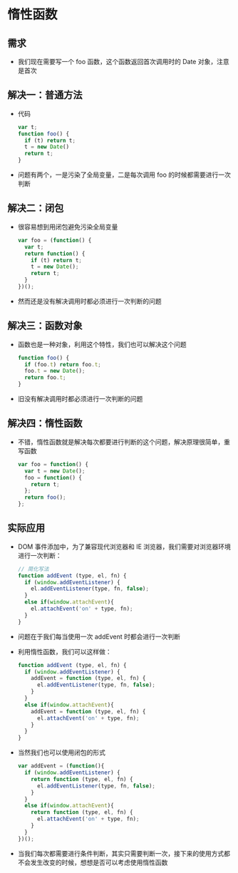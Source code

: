 # 惰性函数

## 需求

+ 我们现在需要写一个 foo 函数，这个函数返回首次调用时的 Date 对象，注意是首次

## 解决一：普通方法

+ 代码

  ```js
  var t;
  function foo() {
    if (t) return t;
    t = new Date()
    return t;
  }
  ```

+ 问题有两个，一是污染了全局变量，二是每次调用 foo 的时候都需要进行一次判断

## 解决二：闭包

+ 很容易想到用闭包避免污染全局变量

  ```js
  var foo = (function() {
    var t;
    return function() {
      if (t) return t;
      t = new Date();
      return t;
    }
  })();
  ```

+ 然而还是没有解决调用时都必须进行一次判断的问题

## 解决三：函数对象

+ 函数也是一种对象，利用这个特性，我们也可以解决这个问题

  ```js
  function foo() {
    if (foo.t) return foo.t;
    foo.t = new Date();
    return foo.t;
  }
  ```

+ 旧没有解决调用时都必须进行一次判断的问题

## 解决四：惰性函数

+ 不错，惰性函数就是解决每次都要进行判断的这个问题，解决原理很简单，重写函数

  ```js
  var foo = function() {
    var t = new Date();
    foo = function() {
      return t;
    };
    return foo();
  };
  ```

## 实际应用

+ DOM 事件添加中，为了兼容现代浏览器和 IE 浏览器，我们需要对浏览器环境进行一次判断：

  ```js
  // 简化写法
  function addEvent (type, el, fn) {
    if (window.addEventListener) {
      el.addEventListener(type, fn, false);
    }
    else if(window.attachEvent){
      el.attachEvent('on' + type, fn);
    }
  }
  ```

+ 问题在于我们每当使用一次 addEvent 时都会进行一次判断

+ 利用惰性函数，我们可以这样做：

  ```js
  function addEvent (type, el, fn) {
    if (window.addEventListener) {
      addEvent = function (type, el, fn) {
        el.addEventListener(type, fn, false);
      }
    }
    else if(window.attachEvent){
      addEvent = function (type, el, fn) {
        el.attachEvent('on' + type, fn);
      }
    }
  }
  ```

+ 当然我们也可以使用闭包的形式

  ```js
  var addEvent = (function(){
    if (window.addEventListener) {
      return function (type, el, fn) {
        el.addEventListener(type, fn, false);
      }
    }
    else if(window.attachEvent){
      return function (type, el, fn) {
        el.attachEvent('on' + type, fn);
      }
    }
  })();
  ```

+ 当我们每次都需要进行条件判断，其实只需要判断一次，接下来的使用方式都不会发生改变的时候，想想是否可以考虑使用惰性函数
